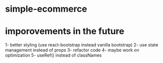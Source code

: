 # simple-ecommerce

# imporovements in the future

1- better styling (use react-bootstrap instead vanilla bootstrap)
2- use state management instead of props
3- refactor code
4- maybe work on optimization
5- useRef() instead of classNames
